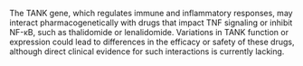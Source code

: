 The TANK gene, which regulates immune and inflammatory responses, may interact pharmacogenetically with drugs that impact TNF signaling or inhibit NF-κB, such as thalidomide or lenalidomide. Variations in TANK function or expression could lead to differences in the efficacy or safety of these drugs, although direct clinical evidence for such interactions is currently lacking.